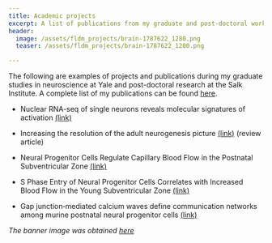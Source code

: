 ```yaml
---
title: Academic projects
excerpt: A list of publications from my graduate and post-doctoral work.
header:
  image: /assets/fldm_projects/brain-1787622_1280.png
  teaser: /assets/fldm_projects/brain-1787622_1280.png

---
```


The following are examples of projects and publications during my graduate studies in neuroscience at Yale and post-doctoral research at the Salk Institute. A complete list of my publications can be found [here](https://scholar.google.com/citations?hl=en&user=wGG8V78AAAAJ&view_op=list_works).


- Nuclear RNA-seq of single neurons reveals molecular signatures of activation [(link)](https://www.nature.com/articles/ncomms11022)

- Increasing the resolution of the adult neurogenesis picture [(link)](https://www.ncbi.nlm.nih.gov/pmc/articles/PMC3914506/) (review article)

- Neural Progenitor Cells Regulate Capillary Blood Flow in the Postnatal Subventricular Zone [(link)](https://www.jneurosci.org/content/32/46/16435.short)

- S Phase Entry of Neural Progenitor Cells Correlates with Increased Blood Flow in the Young Subventricular Zone [(link)](https://journals.plos.org/plosone/article?id=10.1371/journal.pone.0031960)

- Gap junction‐mediated calcium waves define communication networks among murine postnatal neural progenitor cells [(link)](https://onlinelibrary.wiley.com/doi/abs/10.1111/j.1460-9568.2011.07901.x)


*The banner image was obtained [here](https://www.needpix.com/photo/778912/brain-human-anatomy-anatomy-human-science-head-intelligence-memory-mind)*